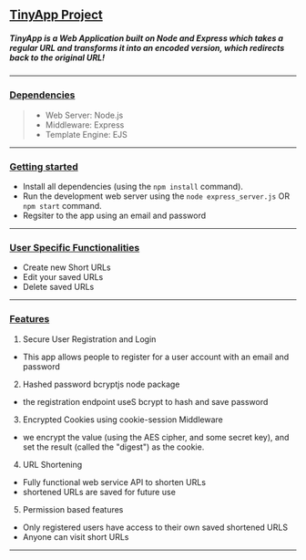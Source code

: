 ## <ins> **TinyApp Project** </ins>

##### TinyApp is a Web Application built on Node and Express which takes a regular URL and transforms it into an encoded version, which redirects back to the original URL!

----------
 ### <ins>  **Dependencies** </ins>


 > - Web Server: Node.js 
 > - Middleware: Express
  > - Template Engine: EJS


 ---------------
### <ins>  **Getting started** </ins>
- Install all dependencies (using the `npm install` command).
- Run the development web server using the `node express_server.js` OR `npm start` command.
- Regsiter to the app using an email and password
------------------
### <ins>  **User Specific Functionalities** </ins>
- Create new Short URLs
- Edit your saved URLs 
- Delete saved URLs
-----------------
 ### <ins>  **Features** </ins>

1. Secure User Registration and Login
 - This app allows people to register for a user account with an email and password 

 2. Hashed password bcryptjs node package
 - the registration endpoint useS bcrypt to hash and save password 

3. Encrypted Cookies using cookie-session Middleware

- we encrypt the value (using the AES cipher, and some secret key), and set the result (called the "digest") as the cookie.

4. URL Shortening
 - Fully functional web service API to shorten URLs
 - shortened URLs are saved for future use 

5. Permission based features 
 - Only registered users have access to their own saved shortened URLS
 - Anyone can visit short URLs
-------------








